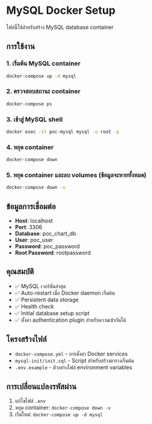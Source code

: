 # MySQL Docker Setup

ไฟล์นี้ใช้สำหรับสร้าง MySQL database container

## การใช้งาน

### 1. เริ่มต้น MySQL container
```bash
docker-compose up -d mysql
```

### 2. ตรวจสอบสถานะ container
```bash
docker-compose ps
```

### 3. เข้าสู่ MySQL shell
```bash
docker exec -it poc-mysql mysql -u root -p
```

### 4. หยุด container
```bash
docker-compose down
```

### 5. หยุด container และลบ volumes (ข้อมูลจะหายทั้งหมด)
```bash
docker-compose down -v
```

## ข้อมูลการเชื่อมต่อ

- **Host**: localhost
- **Port**: 3306
- **Database**: poc_chart_db
- **User**: poc_user
- **Password**: poc_password
- **Root Password**: rootpassword

## คุณสมบัติ

- ✅ MySQL เวอร์ชันล่าสุด
- ✅ Auto-restart เมื่อ Docker daemon เริ่มต้น
- ✅ Persistent data storage
- ✅ Health check
- ✅ Initial database setup script
- ✅ ตั้งค่า authentication plugin สำหรับความเข้ากันได้

## โครงสร้างไฟล์

- `docker-compose.yml` - การตั้งค่า Docker services
- `mysql-init/init.sql` - Script สำหรับสร้างตารางเริ่มต้น
- `.env.example` - ตัวอย่างไฟล์ environment variables

## การเปลี่ยนแปลงรหัสผ่าน

1. แก้ไขไฟล์ `.env`
2. หยุด container: `docker-compose down -v`
3. เริ่มใหม่: `docker-compose up -d mysql`
